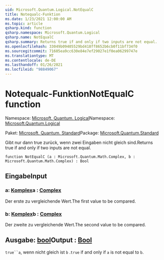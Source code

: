 ```yaml
---
uid: Microsoft.Quantum.Logical.NotEqualC
title: Notequalc-Funktion
ms.date: 1/23/2021 12:00:00 AM
ms.topic: article
qsharp.kind: function
qsharp.namespace: Microsoft.Quantum.Logical
qsharp.name: NotEqualC
qsharp.summary: Returns true if and only if two inputs are not equal.
ms.openlocfilehash: 33049b09405529bd418ff8652b6cb0f11bf734f0
ms.sourcegitcommit: 71605ea9cc630e84e7ef29027e1f0ea06299747e
ms.translationtype: MT
ms.contentlocale: de-DE
ms.lasthandoff: 01/26/2021
ms.locfileid: "98849067"
---
```

# <a name="notequalc-function"></a><span data-ttu-id="e99b5-102">Notequalc-Funktion</span><span class="sxs-lookup"><span data-stu-id="e99b5-102">NotEqualC function</span></span>

<span data-ttu-id="e99b5-103">Namespace: [Microsoft. Quantum. Logical](xref:Microsoft.Quantum.Logical)</span><span class="sxs-lookup"><span data-stu-id="e99b5-103">Namespace: [Microsoft.Quantum.Logical](xref:Microsoft.Quantum.Logical)</span></span>

<span data-ttu-id="e99b5-104">Paket: [Microsoft. Quantum. Standard](https://nuget.org/packages/Microsoft.Quantum.Standard)</span><span class="sxs-lookup"><span data-stu-id="e99b5-104">Package: [Microsoft.Quantum.Standard](https://nuget.org/packages/Microsoft.Quantum.Standard)</span></span>


<span data-ttu-id="e99b5-105">Gibt nur dann true zurück, wenn zwei Eingaben nicht gleich sind.</span><span class="sxs-lookup"><span data-stu-id="e99b5-105">Returns true if and only if two inputs are not equal.</span></span>

```qsharp
function NotEqualC (a : Microsoft.Quantum.Math.Complex, b : Microsoft.Quantum.Math.Complex) : Bool
```


## <a name="input"></a><span data-ttu-id="e99b5-106">Eingabe</span><span class="sxs-lookup"><span data-stu-id="e99b5-106">Input</span></span>

### <a name="a--complex"></a><span data-ttu-id="e99b5-107">a: [Komplex](xref:Microsoft.Quantum.Math.Complex)</span><span class="sxs-lookup"><span data-stu-id="e99b5-107">a : [Complex](xref:Microsoft.Quantum.Math.Complex)</span></span>

<span data-ttu-id="e99b5-108">Der erste zu vergleichende Wert.</span><span class="sxs-lookup"><span data-stu-id="e99b5-108">The first value to be compared.</span></span>


### <a name="b--complex"></a><span data-ttu-id="e99b5-109">b: [Komplex](xref:Microsoft.Quantum.Math.Complex)</span><span class="sxs-lookup"><span data-stu-id="e99b5-109">b : [Complex](xref:Microsoft.Quantum.Math.Complex)</span></span>

<span data-ttu-id="e99b5-110">Der zweite zu vergleichende Wert.</span><span class="sxs-lookup"><span data-stu-id="e99b5-110">The second value to be compared.</span></span>



## <a name="output--bool"></a><span data-ttu-id="e99b5-111">Ausgabe: [bool](xref:microsoft.quantum.lang-ref.bool)</span><span class="sxs-lookup"><span data-stu-id="e99b5-111">Output : [Bool](xref:microsoft.quantum.lang-ref.bool)</span></span>

<span data-ttu-id="e99b5-112">`true``a`, wenn nicht gleich ist `b` .</span><span class="sxs-lookup"><span data-stu-id="e99b5-112">`true` if and only if `a` is not equal to `b`.</span></span>